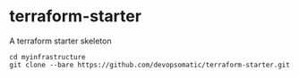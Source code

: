 # terraform-starter

A terraform starter skeleton

    cd myinfrastructure
    git clone --bare https://github.com/devopsomatic/terraform-starter.git

